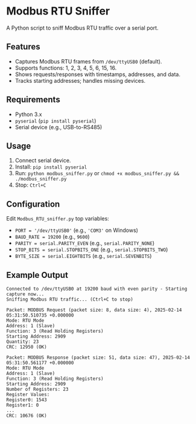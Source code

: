 # Modbus RTU Sniffer

A Python script to sniff Modbus RTU traffic over a serial port.

## Features
- Captures Modbus RTU frames from `/dev/ttyUSB0` (default).
- Supports functions: 1, 2, 3, 4, 5, 6, 15, 16.
- Shows requests/responses with timestamps, addresses, and data.
- Tracks starting addresses; handles missing devices.

## Requirements
- Python 3.x
- `pyserial` (`pip install pyserial`)
- Serial device (e.g., USB-to-RS485)

## Usage
1. Connect serial device.
2. Install: `pip install pyserial`
3. Run: `python modbus_sniffer.py` or `chmod +x modbus_sniffer.py && ./modbus_sniffer.py`
4. Stop: `Ctrl+C`

## Configuration
Edit `Modbus_RTU_sniffer.py` top variables:
- `PORT = '/dev/ttyUSB0'` (e.g., `'COM3'` on Windows)
- `BAUD_RATE = 19200` (e.g., `9600`)
- `PARITY = serial.PARITY_EVEN` (e.g., `serial.PARITY_NONE`)
- `STOP_BITS = serial.STOPBITS_ONE` (e.g., `serial.STOPBITS_TWO`)
- `BYTE_SIZE = serial.EIGHTBITS` (e.g., `serial.SEVENBITS`)

## Example Output
```
Connected to /dev/ttyUSB0 at 19200 baud with even parity - Starting capture now...
Sniffing Modbus RTU traffic... (Ctrl+C to stop)

Packet: MODBUS Request (packet size: 8, data size: 4), 2025-02-14 05:31:50.510735 +0.000000
Mode: RTU Mode
Address: 1 (Slave)
Function: 3 (Read Holding Registers)
Starting Address: 2909
Quantity: 23
CRC: 12950 (OK)

Packet: MODBUS Response (packet size: 51, data size: 47), 2025-02-14 05:31:50.561177 +0.000000
Mode: RTU Mode
Address: 1 (Slave)
Function: 3 (Read Holding Registers)
Starting Address: 2909
Number of Registers: 23
Register Values:
Register0: 1543
Register1: 0
...
CRC: 10676 (OK)
